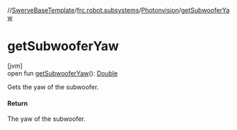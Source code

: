 //[SwerveBaseTemplate](../../../index.md)/[frc.robot.subsystems](../index.md)/[Photonvision](index.md)/[getSubwooferYaw](get-subwoofer-yaw.md)

# getSubwooferYaw

[jvm]\
open fun [getSubwooferYaw](get-subwoofer-yaw.md)(): [Double](https://kotlinlang.org/api/latest/jvm/stdlib/kotlin/-double/index.html)

Gets the yaw of the subwoofer.

#### Return

The yaw of the subwoofer.
